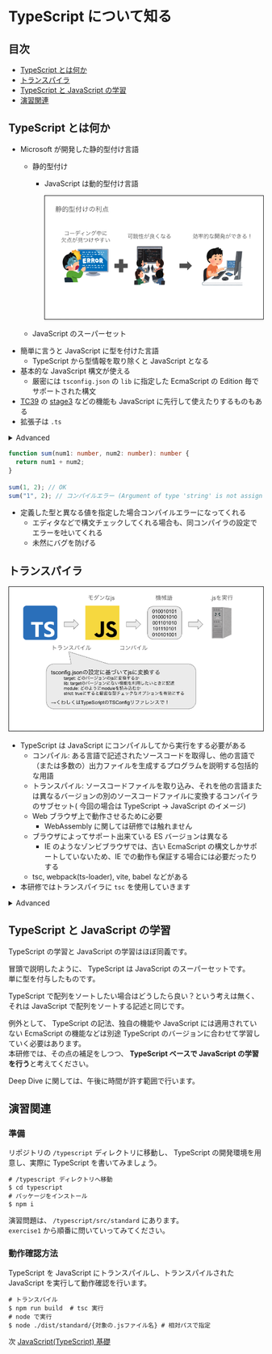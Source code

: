 # TypeScript について知る

## 目次

- [TypeScript とは何か](#TypeScript-とは何か)
- [トランスパイラ](#トランスパイラ)
- [TypeScript と JavaScript の学習](#TypeScript-と-JavaScript-の学習)
- [演習関連](#演習関連)

## TypeScript とは何か

- Microsoft が開発した静的型付け言語
  - 静的型付け
    - JavaScript は動的型付け言語

      <img src='static_typing.png' width="600px" style="border: 1px solid"/>

  - JavaScript のスーパーセット
- 簡単に言うと JavaScript に型を付けた言語
  - TypeScript から型情報を取り除くと JavaScript となる
- 基本的な JavaScript 構文が使える
  - 厳密には `tsconfig.json` の `lib` に指定した EcmaScript の Edition 毎でサポートされた構文
- [TC39](https://tc39.es/) の [stage3](https://github.com/tc39/proposals/blob/HEAD/README.md) などの機能も JavaScript に先行して使えたりするものもある
- 拡張子は `.ts`

<details><summary>Advanced</summary>

`tsconfig.json` の覚えとくと捗る `compilerOptions`

- `target`  
  トランスパイルおよび polyfill の対象を指定する項目  
  `tsc` でトランスパイルした場合に、ここに指定した ES edition に準拠する JavaScript が吐き出される
- `lib`  
  TypeScript を記述する際に利用できる機能を列挙する項目  
  最新の ES edition の機能を使いたい場合は、 `esnext` を追加する  
  また、ブラウザで動かすことを想定するのであれば、 `dom` を指定する
- `module`  
  トランスパイル時の JavaScript モジュールパターンを指定する項目
- `strict`  
  `true` に設定すると、厳密な型チェックのオプションを `true` にする  
  TypeScript の恩恵を受けるのであれば `true` 必至  
  プロジェクト初期で TypeScript を導入するのであれば、 `true` 推奨

</details>

```ts
function sum(num1: number, num2: number): number {
  return num1 + num2;
}

sum(1, 2); // OK
sum("1", 2); // コンパイルエラー (Argument of type 'string' is not assignable to parameter of type 'number'.)
```

- 定義した型と異なる値を指定した場合コンパイルエラーになってくれる
  - エディタなどで構文チェックしてくれる場合も、同コンパイラの設定でエラーを吐いてくれる
  - 未然にバグを防げる

## トランスパイラ

<section style="text-align: center;">
  <img src='transpile.png' width="600px" style="border: 1px solid; text-align: center;"/>
</section>

- TypeScript は JavaScript にコンパイルしてから実行をする必要がある
  - コンパイル: ある言語で記述されたソースコードを取得し、他の言語で（または多数の）出力ファイルを生成するプログラムを説明する包括的な用語
  - トランスパイル: ソースコードファイルを取り込み、それを他の言語または異なるバージョンの別のソースコードファイルに変換するコンパイラのサブセット( 今回の場合は TypeScript -> JavaScript のイメージ)
  - Web ブラウザ上で動作させるために必要
    - WebAssembly に関しては研修では触れません
  - ブラウザによってサポート出来ている ES バージョンは異なる
    - IE のようなゾンビブラウザでは、古い EcmaScript の構文しかサポートしていないため、IE での動作も保証する場合には必要だったりする
  - tsc, webpack(ts-loader), vite, babel などがある
- 本研修ではトランスパイラに `tsc` を使用していきます

<details><summary>Advanced</summary>

- tsc
  - Microsoft 純正の TypeScript トランスパイラ
  - 最新バージョンの TypeScript に対応したり、言語すべての機能を利用することができる
  - es2015 以前の ES への互換性は低い
  - `--noEmit` option で型チェックのみを行うことも可能
- webpack
  - ts-loader を使い TypeScript をトランスパイル可能
  - 言語全ての機能を利用することができる
  - 多少パフォーマンスが低い
    - Turbopack に期待が集まる
- vite
  - TypeScript をトランスパイル可能
  - 言語全ての機能を利用することができる
  - パフォーマンスが高い
    - ビルド構造に ES module を用いている
- babel
  - モダン JavaScript をコンパイルするためのコンパイラ
  - typeScript のトランスパイルには `@babel/preset-typescript` が必要
  - TypeScript の一部機能が制限される
  - 旧 ES への変換が優秀
    - IE にどうしても対応するなど

</details>

## TypeScript と JavaScript の学習

TypeScript の学習と JavaScript の学習はほぼ同義です。

冒頭で説明したように、 TypeScript は JavaScript のスーパーセットです。  
単に型を付与したものです。

TypeScript で配列をソートしたい場合はどうしたら良い？という考えは無く、それは JavaScript で配列をソートする記述と同じです。

例外として、 TypeScript の記法、独自の機能や JavaScript には適用されていない EcmaScript の機能などは別途 TypeScript のバージョンに合わせて学習していく必要はあります。  
本研修では、その点の補足をしつつ、 **TypeScript ベースで JavaScript の学習を行う**と考えてください。

Deep Dive に関しては、午後に時間が許す範囲で行います。

## 演習関連

### 準備

リポジトリの `/typescript` ディレクトリに移動し、 TypeScript の開発環境を用意し、実際に TypeScript を書いてみましょう。

```shell
# /typescript ディレクトリへ移動
$ cd typescript
# パッケージをインストール
$ npm i
```

演習問題は、 `/typescript/src/standard` にあります。  
`exercise1` から順番に問いていってみてください。

### 動作確認方法

TypeScript を JavaScript にトランスパイルし、トランスパイルされた JavaScript を実行して動作確認を行います。

```shell
# トランスパイル
$ npm run build  # tsc 実行
# node で実行
$ node ./dist/standard/{対象の.jsファイル名} # 相対パスで指定
```

次 [JavaScript(TypeScript) 基礎](./js-basic.md)

